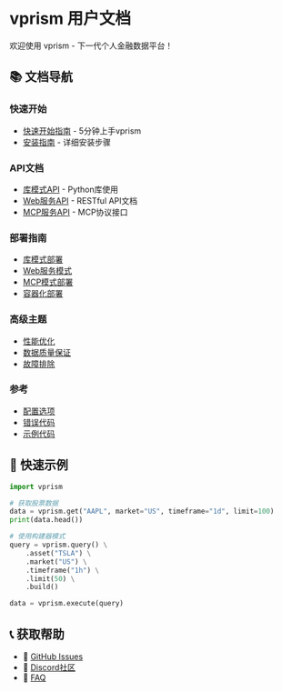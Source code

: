 # vprism 用户文档

欢迎使用 vprism - 下一代个人金融数据平台！

## 📚 文档导航

### 快速开始
- [快速开始指南](quickstart.md) - 5分钟上手vprism
- [安装指南](installation.md) - 详细安装步骤

### API文档
- [库模式API](api/library.md) - Python库使用
- [Web服务API](api/web.md) - RESTful API文档
- [MCP服务API](api/mcp.md) - MCP协议接口

### 部署指南
- [库模式部署](deployment/library.md)
- [Web服务模式](deployment/web.md)
- [MCP模式部署](deployment/mcp.md)
- [容器化部署](deployment/docker.md)

### 高级主题
- [性能优化](advanced/performance.md)
- [数据质量保证](advanced/data-quality.md)
- [故障排除](advanced/troubleshooting.md)

### 参考
- [配置选项](reference/configuration.md)
- [错误代码](reference/error-codes.md)
- [示例代码](examples/)

## 🚀 快速示例

```python
import vprism

# 获取股票数据
data = vprism.get("AAPL", market="US", timeframe="1d", limit=100)
print(data.head())

# 使用构建器模式
query = vprism.query() \
    .asset("TSLA") \
    .market("US") \
    .timeframe("1h") \
    .limit(50) \
    .build()

data = vprism.execute(query)
```

## 📞 获取帮助

- 📧 [GitHub Issues](https://github.com/your-repo/vprism/issues)
- 💬 [Discord社区](https://discord.gg/vprism)
- 📖 [FAQ](advanced/faq.md)